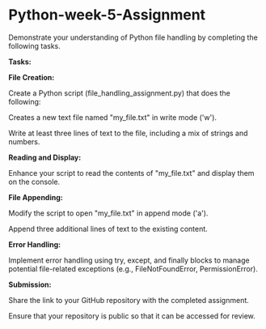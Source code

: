 # Python-week-5-Assignment

Demonstrate your understanding of Python file handling by completing the following tasks.

**Tasks:**

**File Creation:**

Create a Python script (file_handling_assignment.py) that does the following:

Creates a new text file named "my_file.txt" in write mode ('w').

Write at least three lines of text to the file, including a mix of strings and numbers.


**Reading and Display:**

Enhance your script to read the contents of "my_file.txt" and display them on the console.


**File Appending:**

Modify the script to open "my_file.txt" in append mode ('a').

Append three additional lines of text to the existing content.


**Error Handling:**

Implement error handling using try, except, and finally blocks to manage potential file-related exceptions (e.g., FileNotFoundError, PermissionError).



**Submission:**

Share the link to your GitHub repository with the completed assignment.

Ensure that your repository is public so that it can be accessed for review.
